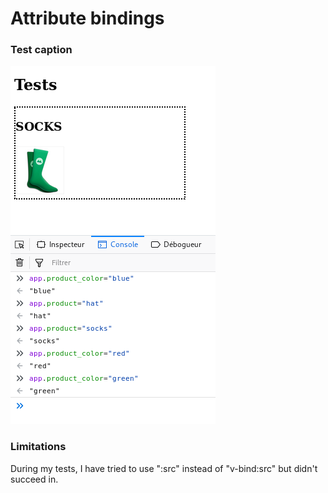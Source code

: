 # Attribute bindings

### Test caption
![Tests captions](vuejs_02.png)

### Limitations

During my tests, I have tried to use ":src" instead of "v-bind:src" but didn't succeed in.